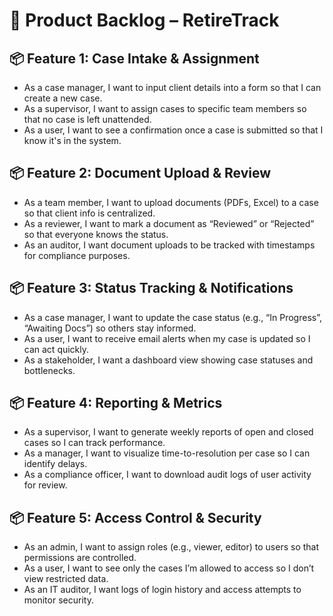 # 🧱 Product Backlog – RetireTrack

## 📦 Feature 1: Case Intake & Assignment
- As a case manager, I want to input client details into a form so that I can create a new case.
- As a supervisor, I want to assign cases to specific team members so that no case is left unattended.
- As a user, I want to see a confirmation once a case is submitted so that I know it's in the system.

## 📦 Feature 2: Document Upload & Review
- As a team member, I want to upload documents (PDFs, Excel) to a case so that client info is centralized.
- As a reviewer, I want to mark a document as “Reviewed” or “Rejected” so that everyone knows the status.
- As an auditor, I want document uploads to be tracked with timestamps for compliance purposes.

## 📦 Feature 3: Status Tracking & Notifications
- As a case manager, I want to update the case status (e.g., “In Progress”, “Awaiting Docs”) so others stay informed.
- As a user, I want to receive email alerts when my case is updated so I can act quickly.
- As a stakeholder, I want a dashboard view showing case statuses and bottlenecks.

## 📦 Feature 4: Reporting & Metrics
- As a supervisor, I want to generate weekly reports of open and closed cases so I can track performance.
- As a manager, I want to visualize time-to-resolution per case so I can identify delays.
- As a compliance officer, I want to download audit logs of user activity for review.

## 📦 Feature 5: Access Control & Security
- As an admin, I want to assign roles (e.g., viewer, editor) to users so that permissions are controlled.
- As a user, I want to see only the cases I’m allowed to access so I don’t view restricted data.
- As an IT auditor, I want logs of login history and access attempts to monitor security.
